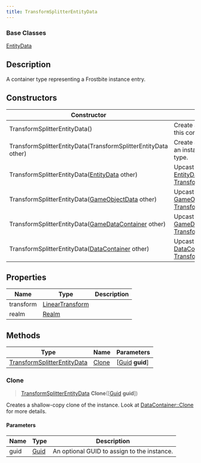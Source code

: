 ```yaml
---
title: TransformSplitterEntityData
---
```

### Base Classes

[EntityData](EntityData)

## Description

A container type representing a Frostbite instance entry.

## Constructors

| Constructor                                                                            | Description                                                                                                                                   |
| -------------------------------------------------------------------------------------- | --------------------------------------------------------------------------------------------------------------------------------------------- |
| TransformSplitterEntityData()                                                          | Create a new instance of this container type.                                                                                                 |
| TransformSplitterEntityData(TransformSplitterEntityData other)                         | Create a reference copy of an instance of the same type.                                                                                      |
| TransformSplitterEntityData([EntityData](EntityData) other)                            | Upcast an instance of type [EntityData](EntityData) to [TransformSplitterEntityData](TransformSplitterEntityData).                            |
| TransformSplitterEntityData([GameObjectData](GameObjectData) other)                    | Upcast an instance of type [GameObjectData](GameObjectData) to [TransformSplitterEntityData](TransformSplitterEntityData).                    |
| TransformSplitterEntityData([GameDataContainer](GameDataContainer) other)              | Upcast an instance of type [GameDataContainer](GameDataContainer) to [TransformSplitterEntityData](TransformSplitterEntityData).              |
| TransformSplitterEntityData([DataContainer](/vext/ref/shared/class/datacontainer) other) | Upcast an instance of type [DataContainer](/vext/ref/shared/class/datacontainer) to [TransformSplitterEntityData](TransformSplitterEntityData). |

## Properties

| Name      | Type                                                    | Description |
| --------- | ------------------------------------------------------- | ----------- |
| transform | [LinearTransform](/vext/ref/shared/class/LinearTransform) |             |
| realm     | [Realm](Realm)                                          |             |

## Methods

| Type                                                       | Name            | Parameters                                     |
| ---------------------------------------------------------- | --------------- | ---------------------------------------------- |
| [TransformSplitterEntityData](TransformSplitterEntityData) | [Clone](#clone) | \[[Guid](/vext/ref/shared/class/guid) **guid**\] |

### Clone

> [TransformSplitterEntityData](TransformSplitterEntityData) **Clone**(\[[Guid](/vext/ref/shared/class/guid) **guid**\])

Creates a shallow-copy clone of the instance. Look at [DataContainer::Clone](/vext/ref/shared/class/datacontainer#clone) for more details.

#### Parameters

| Name | Type         | Description                                 |
| ---- | ------------ | ------------------------------------------- |
| guid | [Guid](Guid) | An optional GUID to assign to the instance. |
